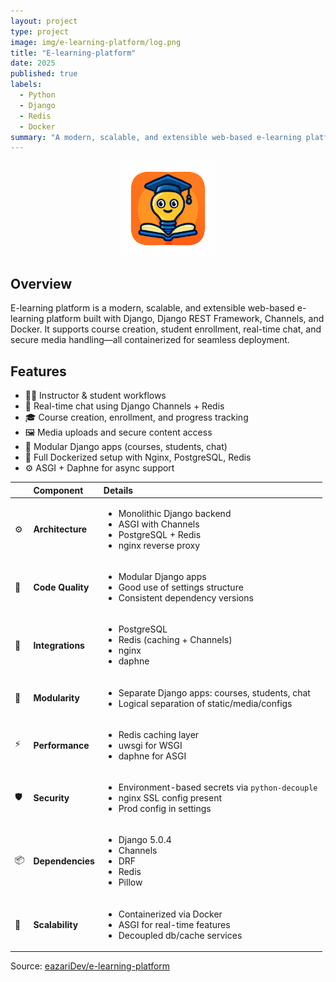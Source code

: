 ```yaml
---
layout: project
type: project
image: img/e-learning-platform/log.png
title: "E-learning-platform"
date: 2025
published: true
labels:
  - Python
  - Django
  - Redis
  - Docker
summary: "A modern, scalable, and extensible web-based e-learning platform built with Django."
---
```

<div align="center">

<img class="img-fluid" src="../img/e-learning-platform/log.png" width="30%" style="position: relative; top: 0; right: 0;" alt="Project Logo"/>
</div>

## Overview

E-learning platform is a modern, scalable, and extensible web-based e-learning platform built with Django, Django REST Framework, Channels, and Docker. It supports course creation, student enrollment, real-time chat, and secure media handling—all containerized for seamless deployment.

## Features

- 🧑‍🏫 Instructor & student workflows
- 🧵 Real-time chat using Django Channels + Redis
- 🎓 Course creation, enrollment, and progress tracking
- 🖼️ Media uploads and secure content access
- 🧱 Modular Django apps (courses, students, chat)
- 🐳 Full Dockerized setup with Nginx, PostgreSQL, Redis
- ⚙️ ASGI + Daphne for async support

|     | Component         | Details                                                                                                                            |
| :-- | :---------------- | :--------------------------------------------------------------------------------------------------------------------------------- |
| ⚙️  | **Architecture**  | <ul><li>Monolithic Django backend</li><li>ASGI with Channels</li><li>PostgreSQL + Redis</li><li>nginx reverse proxy</li></ul>      |
| 🔩  | **Code Quality**  | <ul><li>Modular Django apps</li><li>Good use of settings structure</li><li>Consistent dependency versions</li></ul>                |
| 🔌  | **Integrations**  | <ul><li>PostgreSQL</li><li>Redis (caching + Channels)</li><li>nginx</li><li>daphne</li></ul>                                       |
| 🧩  | **Modularity**    | <ul><li>Separate Django apps: courses, students, chat</li><li>Logical separation of static/media/configs</li></ul>                 |
| ⚡️  | **Performance**   | <ul><li>Redis caching layer</li><li>uwsgi for WSGI</li><li>daphne for ASGI</li></ul>                                               |
| 🛡️ | **Security**      | <ul><li>Environment-based secrets via `python-decouple`</li><li>nginx SSL config present</li><li>Prod config in settings</li></ul> |
| 📦  | **Dependencies**  | <ul><li>Django 5.0.4</li><li>Channels</li><li>DRF</li><li>Redis</li><li>Pillow</li></ul>                                           |
| 🚀  | **Scalability**   | <ul><li>Containerized via Docker</li><li>ASGI for real-time features</li><li>Decoupled db/cache services</li></ul>                 |


Source: <a href="https://github.com/eazariDev/e-learning-platform">eazariDev/e-learning-platform</a>
